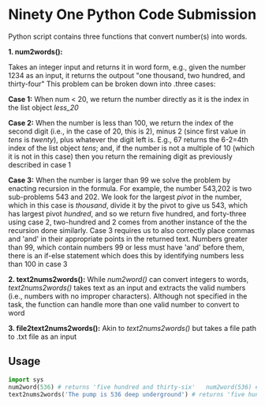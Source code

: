# Ninety One Python Code Submission


Python script contains three functions that convert number(s) into words.

**1. num2words():**

Takes an integer input and returns it in word form, e.g., given the number
1234 as an input, it returns the outpout "one thousand, two hundred, 
and thirty-four" This problem can be broken down into .three cases:

**Case 1:** When num < 20, we return the number directly as it is the index in the list object _less_20_
   
**Case 2:** When the number is less than 100, we return the index of the second digit (i.e., in the case of 20, this is 2), minus 2 (since first value in _tens_ is _twenty_), plus whatever the digit left is. E.g., 67 returns the 6-2=4th index of the list object _tens_; and, if the number is not a multiple of 10 (which it is not in this case) then you return the remaining digit as previously described in case 1

**Case 3:** When the number is larger than 99 we solve the problem by enacting recursion in the formula. For example, the number 543,202 is two sub-problems 543 and 202. We look for the largest _pivot_ in the number, which in this case is _thousand_, divide it by the pivot to give us 543, which has largest pivot _hundred_, and so we return five hundred, and forty-three using case 2, two-hundred and 2 comes from another instance of the the recursion done similarly. Case 3 requires us to also correctly place commas and 'and' in their appropriate points in the returned text. Numbers greater than 99, which contain numbers 99 or less must have 'and' before them, there is an if-else statement which does this by identifying numbers less than 100 in case 3

**2. text2nums2words():** While _num2word()_ can convert integers to words, _text2nums2words()_ takes text as an input and extracts the valid numbers (i.e., numbers with no improper 
characters). Although not specified in the task, the function can handle more 
than one valid number to convert to word

**3. file2text2nums2words():** Akin to 
_text2nums2words()_ but takes a file path to .txt file as an input

## Usage

```python
import sys
num2word(536) # returns 'five hundred and thirty-six'	num2word(536) # returns 'five hundred and thirty-six'
text2nums2words('The pump is 536 deep underground') # returns 'five hundred and thirty-six'
